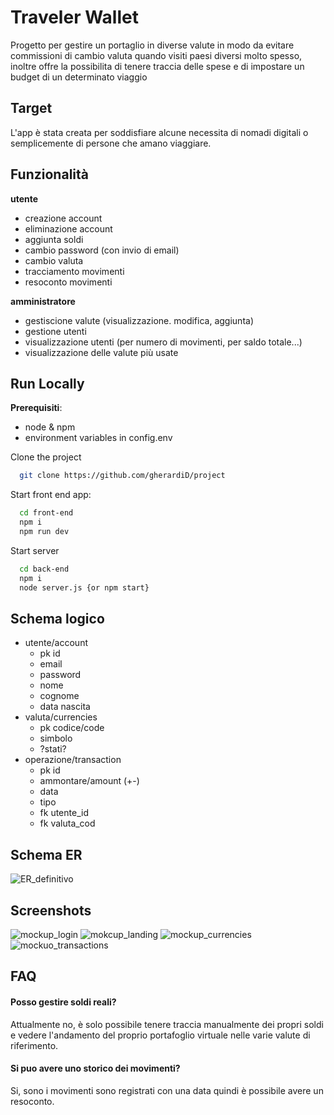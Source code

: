 # Traveler Wallet

Progetto per gestire un portaglio in diverse valute in modo da evitare commissioni di cambio valuta quando visiti paesi diversi molto spesso, inoltre offre la possibilita di tenere traccia delle spese e di impostare un budget di un determinato viaggio

## Target

L'app è stata creata per soddisfiare alcune necessita di nomadi digitali o semplicemente di persone che amano viaggiare.

## Funzionalità

**utente**

- creazione account
- eliminazione account
- aggiunta soldi
- cambio password (con invio di email)
- cambio valuta
- tracciamento movimenti
- resoconto movimenti

**amministratore**

- gestiscione valute (visualizzazione. modifica, aggiunta)
- gestione utenti
- visualizzazione utenti (per numero di movimenti, per saldo totale...)
- visualizzazione delle valute più usate

## Run Locally

**Prerequisiti**:

- node & npm
- environment variables in config.env

Clone the project

```bash
  git clone https://github.com/gherardiD/project
```

Start front end app:

```bash
  cd front-end
  npm i
  npm run dev
```

Start server

```bash
  cd back-end
  npm i
  node server.js {or npm start}
```

## Schema logico

- utente/account
  - pk id
  - email
  - password
  - nome
  - cognome
  - data nascita
- valuta/currencies
  - pk codice/code
  - simbolo
  - ?stati?
- operazione/transaction
  - pk id
  - ammontare/amount (+-)
  - data
  - tipo
  - fk utente_id
  - fk valuta_cod

## Schema ER

![ER_definitivo](https://github.com/gherardiD/project/assets/101709520/3383e288-40c7-4d9e-a000-abf8364b779b)

## Screenshots

![mockup_login](https://github.com/gherardiD/project/assets/101709520/0d1b4c94-5221-4926-9f4b-a25968067771)
![mokcup_landing](https://github.com/gherardiD/project/assets/101709520/57c89275-844f-4efc-84a9-134853f7dec0)
![mockup_currencies](https://github.com/gherardiD/project/assets/101709520/5ed7eb2c-afb6-4ee8-9a55-71d80baadf09)
![mockuo_transactions](https://github.com/gherardiD/project/assets/101709520/de52459c-e763-492c-b7a3-59d4fd90c448)

## FAQ

#### Posso gestire soldi reali?

Attualmente no, è solo possibile tenere traccia manualmente dei propri soldi e vedere l'andamento del proprio portafoglio virtuale nelle varie valute di riferimento.

#### Si puo avere uno storico dei movimenti?

Si, sono i movimenti sono registrati con una data quindi è possibile avere un resoconto.
